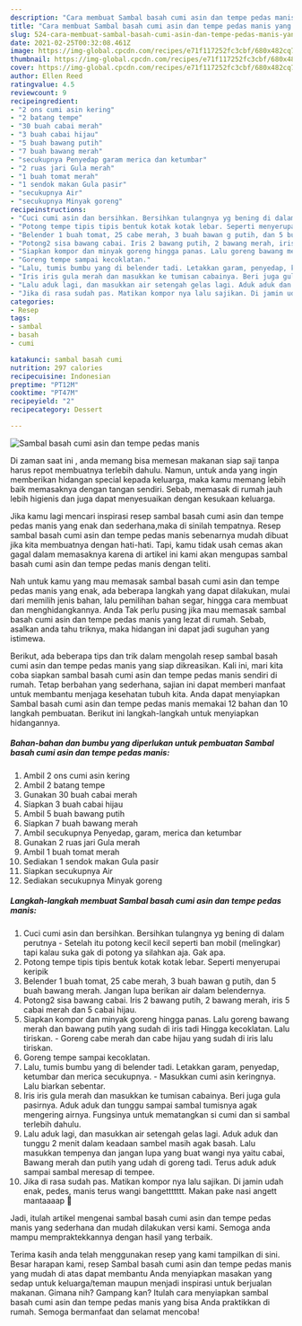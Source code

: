 ```yaml
---
description: "Cara membuat Sambal basah cumi asin dan tempe pedas manis yang nikmat dan Mudah Dibuat"
title: "Cara membuat Sambal basah cumi asin dan tempe pedas manis yang nikmat dan Mudah Dibuat"
slug: 524-cara-membuat-sambal-basah-cumi-asin-dan-tempe-pedas-manis-yang-nikmat-dan-mudah-dibuat
date: 2021-02-25T00:32:08.461Z
image: https://img-global.cpcdn.com/recipes/e71f117252fc3cbf/680x482cq70/sambal-basah-cumi-asin-dan-tempe-pedas-manis-foto-resep-utama.jpg
thumbnail: https://img-global.cpcdn.com/recipes/e71f117252fc3cbf/680x482cq70/sambal-basah-cumi-asin-dan-tempe-pedas-manis-foto-resep-utama.jpg
cover: https://img-global.cpcdn.com/recipes/e71f117252fc3cbf/680x482cq70/sambal-basah-cumi-asin-dan-tempe-pedas-manis-foto-resep-utama.jpg
author: Ellen Reed
ratingvalue: 4.5
reviewcount: 9
recipeingredient:
- "2 ons cumi asin kering"
- "2 batang tempe"
- "30 buah cabai merah"
- "3 buah cabai hijau"
- "5 buah bawang putih"
- "7 buah bawang merah"
- "secukupnya Penyedap garam merica dan ketumbar"
- "2 ruas jari Gula merah"
- "1 buah tomat merah"
- "1 sendok makan Gula pasir"
- "secukupnya Air"
- "secukupnya Minyak goreng"
recipeinstructions:
- "Cuci cumi asin dan bersihkan. Bersihkan tulangnya yg bening di dalam perutnya Setelah itu potong kecil kecil seperti ban mobil (melingkar) tapi kalau suka gak di potong ya silahkan aja. Gak apa."
- "Potong tempe tipis tipis bentuk kotak kotak lebar. Seperti menyerupai keripik"
- "Belender 1 buah tomat, 25 cabe merah, 3 buah bawan g putih, dan 5 buah bawang merah. Jangan lupa berikan air dalam belendernya."
- "Potong2 sisa bawang cabai. Iris 2 bawang putih, 2 bawang merah, iris 5 cabai merah dan 5 cabai hijau."
- "Siapkan kompor dan minyak goreng hingga panas. Lalu goreng bawang merah dan bawang putih yang sudah di iris tadi Hingga kecoklatan. Lalu tiriskan. Goreng cabe merah dan cabe hijau yang sudah di iris lalu tiriskan."
- "Goreng tempe sampai kecoklatan."
- "Lalu, tumis bumbu yang di belender tadi. Letakkan garam, penyedap, ketumbar dan merica secukupnya.  Masukkan cumi asin keringnya. Lalu biarkan sebentar."
- "Iris iris gula merah dan masukkan ke tumisan cabainya. Beri juga gula pasirnya. Aduk aduk dan tunggu sampai sambal tumisnya agak mengering airnya. Fungsinya untuk mematangkan si cumi dan si sambal terlebih dahulu."
- "Lalu aduk lagi, dan masukkan air setengah gelas lagi. Aduk aduk dan tunggu 2 menit dalam keadaan sambel masih agak basah. Lalu masukkan tempenya dan jangan lupa yang buat wangi nya yaitu cabai, Bawang merah dan putih yang udah di goreng tadi. Terus aduk aduk sampai sambal meresap di tempee."
- "Jika di rasa sudah pas. Matikan kompor nya lalu sajikan. Di jamin udah enak, pedes, manis terus wangi bangettttttt. Makan pake nasi angett mantaaaap 🤣"
categories:
- Resep
tags:
- sambal
- basah
- cumi

katakunci: sambal basah cumi 
nutrition: 297 calories
recipecuisine: Indonesian
preptime: "PT12M"
cooktime: "PT47M"
recipeyield: "2"
recipecategory: Dessert

---
```



![Sambal basah cumi asin dan tempe pedas manis](https://img-global.cpcdn.com/recipes/e71f117252fc3cbf/680x482cq70/sambal-basah-cumi-asin-dan-tempe-pedas-manis-foto-resep-utama.jpg)

Di zaman  saat ini , anda memang bisa memesan makanan siap saji tanpa harus repot membuatnya terlebih dahulu. Namun, untuk anda yang ingin memberikan hidangan special kepada keluarga, maka kamu memang lebih baik memasaknya dengan tangan sendiri. Sebab, memasak di rumah jauh lebih higienis dan juga dapat menyesuaikan dengan kesukaan keluarga.

Jika kamu lagi mencari inspirasi resep sambal basah cumi asin dan tempe pedas manis yang enak dan sederhana,maka di sinilah tempatnya. Resep sambal basah cumi asin dan tempe pedas manis  sebenarnya mudah dibuat jika kita membuatnya dengan hati-hati. Tapi, kamu tidak usah cemas akan gagal dalam memasaknya 
karena di artikel ini kami akan mengupas sambal basah cumi asin dan tempe pedas manis dengan teliti.  



Nah untuk kamu yang mau memasak sambal basah cumi asin dan tempe pedas manis yang enak, ada beberapa langkah yang dapat dilakukan, mulai dari memilih jenis bahan, lalu pemilihan bahan segar, hingga cara membuat dan menghidangkannya. Anda Tak perlu pusing jika mau memasak sambal basah cumi asin dan tempe pedas manis yang lezat di rumah. Sebab, asalkan anda  tahu triknya, maka hidangan ini dapat jadi suguhan yang istimewa.

Berikut, ada beberapa tips dan trik dalam mengolah resep sambal basah cumi asin dan tempe pedas manis yang siap dikreasikan. Kali ini, mari kita coba siapkan sambal basah cumi asin dan tempe pedas manis sendiri di rumah. Tetap berbahan yang sederhana, sajian ini dapat memberi manfaat untuk membantu menjaga kesehatan tubuh kita. Anda dapat menyiapkan Sambal basah cumi asin dan tempe pedas manis memakai 12 bahan dan 10 langkah pembuatan. Berikut ini langkah-langkah untuk menyiapkan hidangannya.

<!--inarticleads1-->

##### Bahan-bahan dan bumbu yang diperlukan untuk pembuatan Sambal basah cumi asin dan tempe pedas manis:

1. Ambil 2 ons cumi asin kering
1. Ambil 2 batang tempe
1. Gunakan 30 buah cabai merah
1. Siapkan 3 buah cabai hijau
1. Ambil 5 buah bawang putih
1. Siapkan 7 buah bawang merah
1. Ambil secukupnya Penyedap, garam, merica dan ketumbar
1. Gunakan 2 ruas jari Gula merah
1. Ambil 1 buah tomat merah
1. Sediakan 1 sendok makan Gula pasir
1. Siapkan secukupnya Air
1. Sediakan secukupnya Minyak goreng




<!--inarticleads2-->

##### Langkah-langkah membuat Sambal basah cumi asin dan tempe pedas manis:

1. Cuci cumi asin dan bersihkan. Bersihkan tulangnya yg bening di dalam perutnya - Setelah itu potong kecil kecil seperti ban mobil (melingkar) tapi kalau suka gak di potong ya silahkan aja. Gak apa.
1. Potong tempe tipis tipis bentuk kotak kotak lebar. Seperti menyerupai keripik
1. Belender 1 buah tomat, 25 cabe merah, 3 buah bawan g putih, dan 5 buah bawang merah. Jangan lupa berikan air dalam belendernya.
1. Potong2 sisa bawang cabai. Iris 2 bawang putih, 2 bawang merah, iris 5 cabai merah dan 5 cabai hijau.
1. Siapkan kompor dan minyak goreng hingga panas. Lalu goreng bawang merah dan bawang putih yang sudah di iris tadi Hingga kecoklatan. Lalu tiriskan. - Goreng cabe merah dan cabe hijau yang sudah di iris lalu tiriskan.
1. Goreng tempe sampai kecoklatan.
1. Lalu, tumis bumbu yang di belender tadi. Letakkan garam, penyedap, ketumbar dan merica secukupnya.  - Masukkan cumi asin keringnya. Lalu biarkan sebentar.
1. Iris iris gula merah dan masukkan ke tumisan cabainya. Beri juga gula pasirnya. Aduk aduk dan tunggu sampai sambal tumisnya agak mengering airnya. Fungsinya untuk mematangkan si cumi dan si sambal terlebih dahulu.
1. Lalu aduk lagi, dan masukkan air setengah gelas lagi. Aduk aduk dan tunggu 2 menit dalam keadaan sambel masih agak basah. Lalu masukkan tempenya dan jangan lupa yang buat wangi nya yaitu cabai, Bawang merah dan putih yang udah di goreng tadi. Terus aduk aduk sampai sambal meresap di tempee.
1. Jika di rasa sudah pas. Matikan kompor nya lalu sajikan. Di jamin udah enak, pedes, manis terus wangi bangettttttt. Makan pake nasi angett mantaaaap 🤣




Jadi, itulah artikel mengenai  sambal basah cumi asin dan tempe pedas manis  yang sederhana dan mudah dilakukan versi kami. Semoga anda mampu mempraktekkannya dengan hasil yang terbaik. 

Terima kasih anda telah menggunakan resep yang kami tampilkan di sini. Besar harapan kami, resep  Sambal basah cumi asin dan tempe pedas manis yang mudah di atas dapat membantu Anda menyiapkan masakan yang sedap untuk keluarga/teman maupun menjadi inspirasi untuk berjualan makanan. Gimana nih? Gampang kan? Itulah cara menyiapkan sambal basah cumi asin dan tempe pedas manis yang bisa Anda praktikkan di rumah. Semoga bermanfaat dan selamat mencoba!


